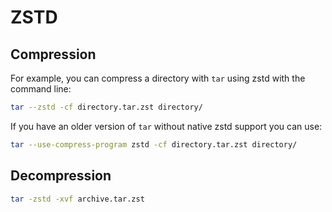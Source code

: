 # ZSTD

## Compression

For example, you can compress a directory with `tar` using zstd with the command line:

```bash
tar --zstd -cf directory.tar.zst directory/
```

If you have an older version of `tar` without native zstd support you can use:

```bash
tar --use-compress-program zstd -cf directory.tar.zst directory/
```

## Decompression

```bash
tar -zstd -xvf archive.tar.zst
```
